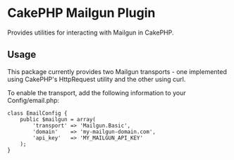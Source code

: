 CakePHP Mailgun Plugin
======================

Provides utilities for interacting with Mailgun in CakePHP.

Usage
-----
This package currently provides two Mailgun transports - one implemented using
CakePHP's HttpRequest utility and the other using curl.

To enable the transport, add the following information to your Config/email.php:

    class EmailConfig {
        public $mailgun = array(
            'transport' => 'Mailgun.Basic',
            'domain'    => 'my-mailgun-domain.com',
            'api_key'   => 'MY_MAILGUN_API_KEY'
        );
    }

